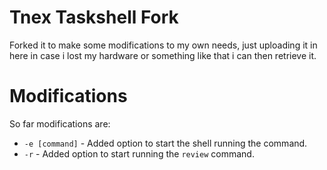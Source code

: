 Tnex Taskshell Fork
===================

Forked it to make some modifications to my own needs, just uploading it in here
in case i lost my hardware or something like that i can then retrieve it.


Modifications
=============

So far modifications are:
* `-e [command]` - Added option to start the shell running the command.
* `-r` - Added option to start running the `review` command.
